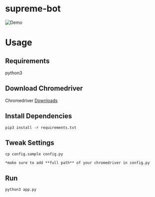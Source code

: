 # supreme-bot
![Demo](https://raw.githubusercontent.com/wiki/Reverseblade/supreme-bot/images/supreme_bot.gif)

# Usage

## Requirements
python3

## Download Chromedriver
Chromedriver [Downloads](https://chromedriver.chromium.org/downloads)

## Install Dependencies
`pip3 install -r requirements.txt`


## Tweak Settings
```
cp config.sample config.py

*make sure to add **full path** of your chromedriver in config.py
```

## Run
`python3 app.py`
